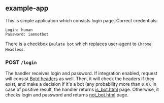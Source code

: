 ## example-app

This is simple application which consists login page. Correct credentials:
```bigquery
Login: human
Password: iamnotbot
```

There is a checkbox `Emulate bot` which replaces user-agent to `Chrome Headless`.

### POST `/login`

The handler receives login and password. If integration enabled, request will consist [Botd headers]() as well.
Then, it will check the headers if they exist, and make a decision if it's a bot (any probability more than `0.0`).
In case of positive result, the handler returns [is_bot.html]() page. Otherwise, it checks login and password and returns
[not_bot.html]() page.